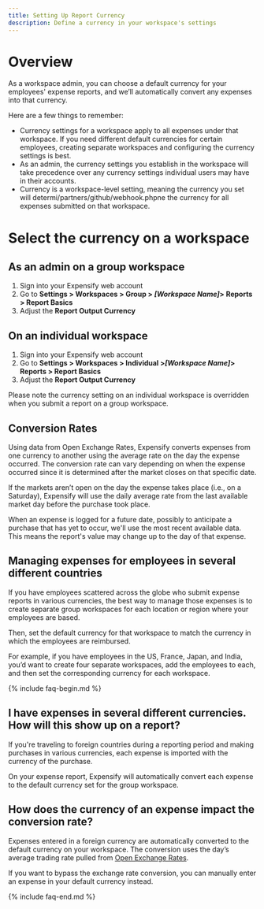 ```yaml
---
title: Setting Up Report Currency
description: Define a currency in your workspace's settings
---
```


# Overview
As a workspace admin, you can choose a default currency for your employees' expense reports, and we’ll automatically convert any expenses into that currency. 

Here are a few things to remember:
- Currency settings for a workspace apply to all expenses under that workspace. If you need different default currencies for certain employees, creating separate workspaces and configuring the currency settings is best.
- As an admin, the currency settings you establish in the workspace will take precedence over any currency settings individual users may have in their accounts.
- Currency is a workspace-level setting, meaning the currency you set will determi/partners/github/webhook.phpne the currency for all expenses submitted on that workspace. 

# Select the currency on a workspace

## As an admin on a group workspace

1. Sign into your Expensify web account
2. Go to **Settings > Workspaces > Group > _[Workspace Name]_> Reports > Report Basics**
3. Adjust the **Report Output Currency**

## On an individual workspace

1. Sign into your Expensify web account
2. Go to **Settings > Workspaces > Individual >_[Workspace Name]_> Reports > Report Basics**
3. Adjust the **Report Output Currency**

Please note the currency setting on an individual workspace is overridden when you submit a report on a group workspace.

## Conversion Rates

Using data from Open Exchange Rates, Expensify converts expenses from one currency to another using the average rate on the day the expense occurred. The conversion rate can vary depending on when the expense occurred since it is determined after the market closes on that specific date.

If the markets aren’t open on the day the expense takes place (i.e., on a Saturday), Expensify will use the daily average rate from the last available market day before the purchase took place. 

When an expense is logged for a future date, possibly to anticipate a purchase that has yet to occur, we'll use the most recent available data. This means the report's value may change up to the day of that expense.

## Managing expenses for employees in several different countries 

If you have employees scattered across the globe who submit expense reports in various currencies, the best way to manage those expenses is to create separate group workspaces for each location or region where your employees are based. 

Then, set the default currency for that workspace to match the currency in which the employees are reimbursed. 

For example, if you have employees in the US, France, Japan, and India, you’d want to create four separate workspaces, add the employees to each, and then set the corresponding currency for each workspace. 

{% include faq-begin.md %}

## I have expenses in several different currencies. How will this show up on a report?

If you're traveling to foreign countries during a reporting period and making purchases in various currencies, each expense is imported with the currency of the purchase.

On your expense report, Expensify will automatically convert each expense to the default currency set for the group workspace. 

## How does the currency of an expense impact the conversion rate?

Expenses entered in a foreign currency are automatically converted to the default currency on your workspace. The conversion uses the day’s average trading rate pulled from [Open Exchange Rates](https://openexchangerates.org/). 

If you want to bypass the exchange rate conversion, you can manually enter an expense in your default currency instead.

{% include faq-end.md %}
